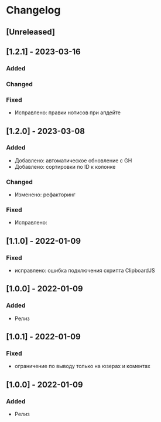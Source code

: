 # Changelog

## [Unreleased]

## [1.2.1] - 2023-03-16

### Added

### Changed


### Fixed
- Исправлено: правки нотисов при апдейте


## [1.2.0] - 2023-03-08

### Added
- Добавлено: автоматическое обновление c GH
- Добавлено: сортировки по ID к колонке

### Changed
- Изменено: рефакторинг

### Fixed
- Исправлено:

## [1.1.0] - 2022-01-09

### Fixed

- исправлено: ошибка подключения скрипта ClipboardJS

## [1.0.0] - 2022-01-09

### Added

- Релиз

## [1.0.1] - 2022-01-09

### Fixed

- ограничение по выводу только на юзерах и коментах

## [1.0.0] - 2022-01-09

### Added

- Релиз
